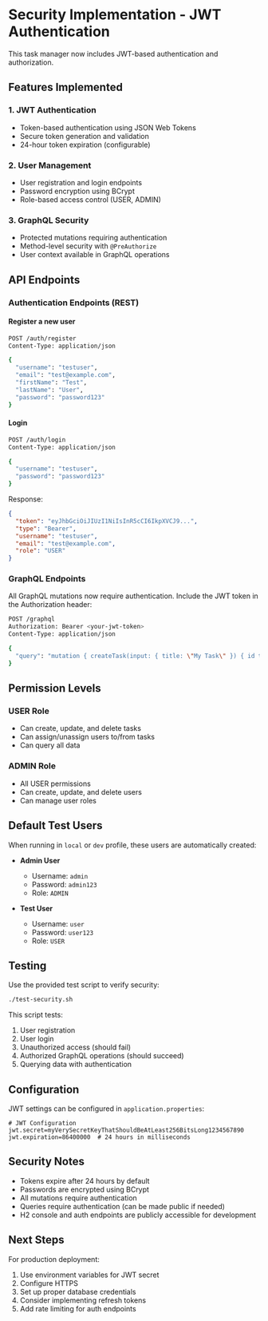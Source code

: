 # Security Implementation - JWT Authentication

This task manager now includes JWT-based authentication and authorization.

## Features Implemented

### 1. JWT Authentication
- Token-based authentication using JSON Web Tokens
- Secure token generation and validation
- 24-hour token expiration (configurable)

### 2. User Management
- User registration and login endpoints
- Password encryption using BCrypt
- Role-based access control (USER, ADMIN)

### 3. GraphQL Security
- Protected mutations requiring authentication
- Method-level security with `@PreAuthorize`
- User context available in GraphQL operations

## API Endpoints

### Authentication Endpoints (REST)

#### Register a new user
```bash
POST /auth/register
Content-Type: application/json

{
  "username": "testuser",
  "email": "test@example.com", 
  "firstName": "Test",
  "lastName": "User",
  "password": "password123"
}
```

#### Login
```bash
POST /auth/login
Content-Type: application/json

{
  "username": "testuser",
  "password": "password123"
}
```

Response:
```json
{
  "token": "eyJhbGciOiJIUzI1NiIsInR5cCI6IkpXVCJ9...",
  "type": "Bearer",
  "username": "testuser",
  "email": "test@example.com",
  "role": "USER"
}
```

### GraphQL Endpoints

All GraphQL mutations now require authentication. Include the JWT token in the Authorization header:

```bash
POST /graphql
Authorization: Bearer <your-jwt-token>
Content-Type: application/json

{
  "query": "mutation { createTask(input: { title: \"My Task\" }) { id title } }"
}
```

## Permission Levels

### USER Role
- Can create, update, and delete tasks
- Can assign/unassign users to/from tasks
- Can query all data

### ADMIN Role  
- All USER permissions
- Can create, update, and delete users
- Can manage user roles

## Default Test Users

When running in `local` or `dev` profile, these users are automatically created:

- **Admin User**
  - Username: `admin`
  - Password: `admin123`
  - Role: `ADMIN`

- **Test User**
  - Username: `user`
  - Password: `user123`
  - Role: `USER`

## Testing

Use the provided test script to verify security:

```bash
./test-security.sh
```

This script tests:
1. User registration
2. User login 
3. Unauthorized access (should fail)
4. Authorized GraphQL operations (should succeed)
5. Querying data with authentication

## Configuration

JWT settings can be configured in `application.properties`:

```properties
# JWT Configuration
jwt.secret=myVerySecretKeyThatShouldBeAtLeast256BitsLong1234567890
jwt.expiration=86400000  # 24 hours in milliseconds
```

## Security Notes

- Tokens expire after 24 hours by default
- Passwords are encrypted using BCrypt
- All mutations require authentication
- Queries require authentication (can be made public if needed)
- H2 console and auth endpoints are publicly accessible for development

## Next Steps

For production deployment:
1. Use environment variables for JWT secret
2. Configure HTTPS
3. Set up proper database credentials
4. Consider implementing refresh tokens
5. Add rate limiting for auth endpoints
